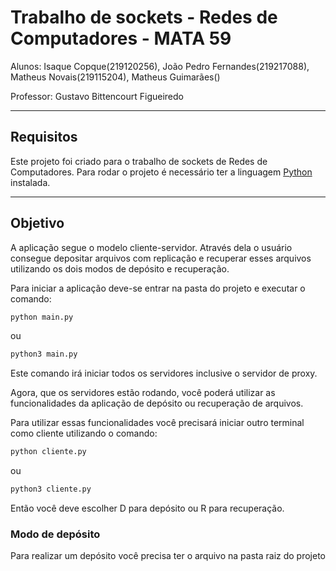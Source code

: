# Trabalho de sockets - Redes de Computadores - MATA 59

Alunos: Isaque Copque(219120256), João Pedro Fernandes(219217088), Matheus Novais(219115204), Matheus Guimarães()

Professor: Gustavo Bittencourt Figueiredo

---

## Requisitos

Este projeto foi criado para o trabalho de sockets de Redes de Computadores. Para rodar o projeto é necessário ter a linguagem [Python](https://www.python.org) instalada.

---
## Objetivo
A aplicação segue o modelo cliente-servidor. Através dela o usuário consegue depositar arquivos com replicação e recuperar esses arquivos utilizando os dois modos de depósito e recuperação.

Para iniciar a aplicação deve-se entrar na pasta do projeto e executar o comando:

``` bash
python main.py

```
ou

```bash
python3 main.py
```

Este comando irá iniciar todos os servidores inclusive o servidor de proxy.

Agora, que os servidores estão rodando, você poderá utilizar as funcionalidades da aplicação de depósito ou recuperação de arquivos.

Para utilizar essas funcionalidades você precisará iniciar outro terminal como cliente utilizando o comando:

``` bash
python cliente.py

```
ou

```bash
python3 cliente.py
```
Então você deve escolher D para depósito ou R para recuperação.
### Modo de depósito

Para realizar um depósito você precisa ter o arquivo na pasta raiz do projeto
 